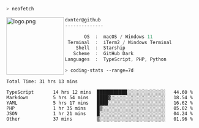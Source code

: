 ```zsh
> neofetch
```

<img align="left" src="https://user-images.githubusercontent.com/17434202/213643827-2660ae3a-d75f-4961-a865-9847c10b767f.png" alt="logo.png" width="150"/>

```csharp
dxnter@github
--------------

       OS  :  macOS / Windows 11
 Terminal  :  iTerm2 / Windows Terminal
    Shell  :  Starship
   Scheme  :  GitHub Dark
Languages  :  TypeScript, PHP, Python
```

```zsh
> coding-stats --range=7d
```

<!--START_SECTION:waka-->

```text
Total Time: 31 hrs 13 mins

TypeScript       14 hrs 12 mins  ███████████░░░░░░░░░░░░░░   44.60 %
Markdown         5 hrs 54 mins   ████▓░░░░░░░░░░░░░░░░░░░░   18.54 %
YAML             5 hrs 17 mins   ████░░░░░░░░░░░░░░░░░░░░░   16.62 %
PHP              1 hr 35 mins    █▒░░░░░░░░░░░░░░░░░░░░░░░   05.02 %
JSON             1 hr 21 mins    █░░░░░░░░░░░░░░░░░░░░░░░░   04.24 %
Other            37 mins         ▒░░░░░░░░░░░░░░░░░░░░░░░░   01.96 %
```

<!--END_SECTION:waka-->
